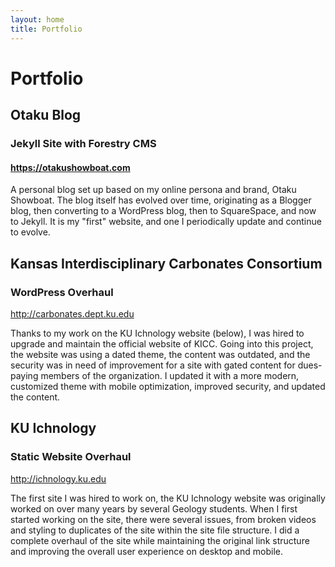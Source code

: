 ```yaml
---
layout: home
title: Portfolio
---
```

<div class="row h-15 pt-5 text-center no-gutters header">
	<div class="col my-auto" id="portfolio">
		<h1>Portfolio</h1>
	</div>
</div>
<div class="row h-85 background text-center no-gutters" id="portfolio1">
	<div class="col my-auto py-5 px-2 textbg">
		<h2>Otaku Blog</h2>
		<h3>Jekyll Site with Forestry CMS</h3>
		<h4><a href="https://otakushowboat.com" target="_blank">https://otakushowboat.com</a></h4>
		<p>A personal blog set up based on my online persona and brand, Otaku Showboat. The blog itself has evolved over time, originating as a Blogger blog, then converting to a WordPress blog, then to SquareSpace, and now to Jekyll. It is my "first" website, and one I periodically update and continue to evolve.</p>
	</div>
</div>
<div class="row h-100 background text-center no-gutters" id="portfolio2">
	<div class="col my-auto py-5 px-2 textbg">
		<h2>Kansas Interdisciplinary Carbonates Consortium</h2>
		<h3>WordPress Overhaul</h3>
		<p><a href="http://carbonates.dept.ku.edu" target="_blank">http://carbonates.dept.ku.edu</a></p>
		<p>Thanks to my work on the KU Ichnology website (below), I was hired to upgrade and maintain the official website of KICC. Going into this project, the website was using a dated theme, the content was outdated, and the security was in need of improvement for a site with gated content for dues-paying members of the organization. I updated it with a more modern, customized theme with mobile optimization, improved security, and updated the content.</p>
	</div>
</div>
<div class="row h-90 background text-center no-gutters" id="portfolio3">
	<div class="col my-auto py-5 px-2 textbg">
		<h2>KU Ichnology</h2>
		<h3>Static Website Overhaul</h3>
		<p><a href="http://ichnology.ku.edu" target="_blank">http://ichnology.ku.edu</a></p>
		<p>The first site I was hired to work on, the KU Ichnology website was originally worked on over many years by several Geology students. When I first started working on the site, there were several issues, from broken videos and styling to duplicates of the site within the site file structure. I did a complete overhaul of the site while maintaining the original link structure and improving the overall user experience on desktop and mobile.</p>
	</div>
</div>